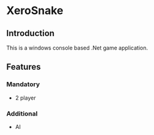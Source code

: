 # XeroSnake

## Introduction

This is a windows console based .Net game application.

## Features

### Mandatory 

* 2 player

### Additional

* AI
